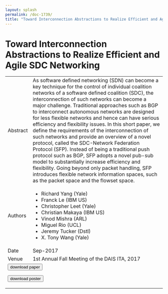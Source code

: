 ```yaml
---
layout: splash
permalink: /doc-1739/
title: "Toward Interconnection Abstractions to Realize Efficient and Agile SDC Networking"
---
```


# Toward Interconnection Abstractions to Realize Efficient and Agile SDC Networking

<table>
    <tbody>
    <tr>
        <td>Abstract</td>
        <td>As software defined networking (SDN) can become a key technique for the control of individual coalition networks of a software defined coalition (SDC), the interconnection of such networks can become a major challenge. Traditional approaches such as BGP to interconnect autonomous networks are designed for less flexible networks and hence can have serious efficiency and flexibility issues. In this short paper, we define the requirements of the interconnection of such networks and provide an overview of a novel protocol, called the SDC-Network Federation Protocol (SFP). Instead of being a traditional push protocol such as BGP, SFP adopts a novel pub-sub model to substantially increase efficiency and flexibility. Going beyond only packet handling, SFP introduces flexible network information spaces, such as the packet space and the flowset space.</td>
    </tr>
    <tr>
        <td>Authors</td>
        <td>
            <ul>
                <li>Richard Yang (Yale)</li>
                <li>Franck Le (IBM US)</li>
                <li>Christopher Leet (Yale)</li>
                <li>Christian Makaya (IBM US)</li>
                <li>Vinod Mishra (ARL)</li>
                <li>Miguel Rio (UCL)</li>
                <li>Jeremy Tucker (Dstl)</li>
                <li>X. Tony Wang (Yale)</li>
            </ul>
        </td>
    </tr>
    <tr>
        <td>Date</td>
        <td>Sep-2017</td>
    </tr>
    <tr>
        <td>Venue</td>
        <td>1st Annual Fall Meeting of the DAIS ITA, 2017</td>
    </tr>
        <tr>
            <td colspan="2">
                <form method="get" action="https://dais-ita.org/sites/default/files/S_043-paper.pdf">
                    <button type="submit">download paper</button>
                </form>
                <form method="get" action="https://dais-ita.org/sites/default/files/S_043-poster.pdf">
                    <button type="submit">download poster</button>
                </form>
            </td>
        </tr>
    </tbody>
</table>
